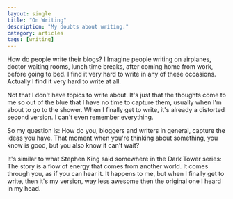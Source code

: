 ```yaml
---
layout: single
title: "On Writing"
description: "My doubts about writing."
category: articles
tags: [writing]
---
```


How do people write their blogs? I Imagine people writing on airplanes, doctor waiting rooms, lunch time breaks, after coming home from work, before going to bed. I find it very hard to write in any of these occasions. Actually I find it very hard to write at all.

Not that I don't have topics to write about. It's just that the thoughts come to me so out of the blue that I have no time to capture them, usually when I'm about to go to the shower. When I finally get to write, it's already a distorted second version. I can't even remember everything.

So my question is: How do you, bloggers and writers in general, capture the ideas you have. That moment when you're thinking about something, you know is good, but you also know it can't wait?

It's similar to what Stephen King said somewhere in the Dark Tower series: The story is a flow of energy that comes from another world. It comes through you, as if you can hear it. It happens to me, but when I finally get to write, then it's my version, way less awesome then the original one I heard in my head.
